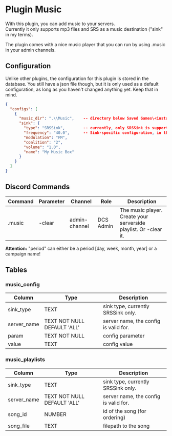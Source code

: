 # Plugin Music
With this plugin, you can add music to your servers.</br>
Currently it only supports mp3 files and SRS as a music destination ("sink" in my terms).

The plugin comes with a nice music player that you can run by using .music in your admin channels.

## Configuration
Unlike other plugins, the configuration for this plugin is stored in the database. You still have a json file though,
but it is only used as a default configuration, as long as you haven't changed anything yet. Keep that in mind.

```json
{
  "configs": [
    {
      "music_dir": ".\\Music",    -- directory below Saved Games\<instance>\ to store your music in
      "sink": {
        "type": "SRSSink",        -- currently, only SRSSink is supported (DiscordSink yet to come)
        "frequency": "40.0",      -- Sink-specific configuration, in this case for SRS
        "modulation": "FM",
        "coalition": "2",
        "volume": "1.0",
        "name": "My Music Box"
      }
    }
  ]
}
```

## Discord Commands

| Command | Parameter                        | Channel        | Role       | Description                                                       |
|---------|----------------------------------|----------------|------------|-------------------------------------------------------------------|
| .music  | -clear                           | admin-channel  | DCS Admin  | The music player. Create your serverside playlist. Or -clear it.  |

**Attention:** "period" can either be a period [day, week, month, year] or a campaign name!

## Tables
### music_config
| Column      | Type                             | Description                             |
|-------------|----------------------------------|-----------------------------------------|
| sink_type   | TEXT                             | sink type, currently SRSSink only.      |
| server_name | TEXT NOT NULL DEFAULT 'ALL'      | server name, the config is valid for.   |
| param       | TEXT NOT NULL                    | config parameter                        |
| value       | TEXT                             | config value                            |

### music_playlists
| Column      | Type                        | Description                           |
|-------------|-----------------------------|---------------------------------------|
| sink_type   | TEXT                        | sink type, currently SRSSink only.    |
| server_name | TEXT NOT NULL DEFAULT 'ALL' | server name, the config is valid for. |
| song_id     | NUMBER                      | id of the song (for ordering)         |
| song_file   | TEXT                        | filepath to the song                  |

